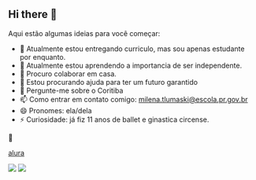 ## Hi there 👋


Aqui estão algumas ideias para você começar:

- 🔭 Atualmente estou entregando curriculo, mas sou apenas estudante por enquanto.
- 🌱 Atualmente estou aprendendo a importancia de ser independente.
- 👯 Procuro colaborar em casa.
- 🤔 Estou procurando ajuda para ter um futuro garantido
- 💬 Pergunte-me sobre o Coritiba
- 📫 Como entrar em contato comigo: milena.tlumaski@escola.pr.gov.br
- 😄 Pronomes: ela/dela
- ⚡ Curiosidade: já fiz 11 anos de ballet e ginastica circense.

👸

[alura](www.alura.com.br)


![](https://media.tenor.com/FgH_yP41T4sAAAAM/messi-and-neymar.gif)
![](https://media.tenor.com/JNnodKffFKIAAAAM/ballerina-ballet.gif)
